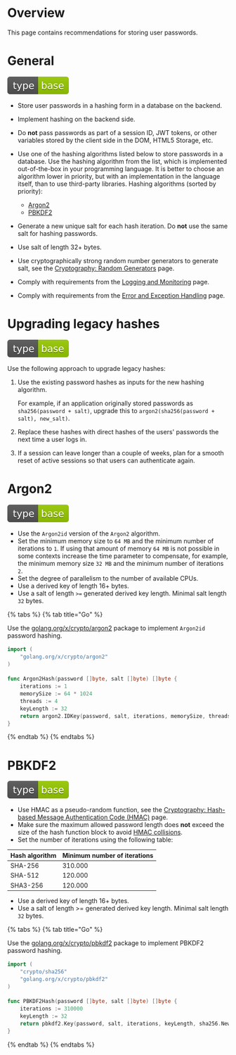 # Overview

This page contains recommendations for storing user passwords.

# General

<div align="left">
<img src="/.gitbook/assets/type-base-icon.svg">
</div>

- Store user passwords in a hashing form in a database on the backend.
- Implement hashing on the backend side.
- Do **not** pass passwords as part of a session ID, JWT tokens, or other variables stored by the client side in the DOM, HTML5 Storage, etc.
- Use one of the hashing algorithms listed below to store passwords in a database. Use the hashing algorithm from the list, which is implemented out-of-the-box in your programming language. It is better to choose an algorithm lower in priority, but with an implementation in the language itself, than to use third-party libraries. Hashing algorithms (sorted by priority):

    - [Argon2](#argon2)
    - [PBKDF2](#pbkdf2)

- Generate a new unique salt for each hash iteration. Do **not** use the same salt for hashing passwords.
- Use salt of length 32+ bytes.
- Use cryptographically strong random number generators to generate salt, see the [Cryptography: Random Generators](/Web%20Application/Cryptography/Random%20Generators/README.md) page.
- Comply with requirements from the [Logging and Monitoring](/Web%20Application/Logging%20and%20Monitoring/README.md) page.
- Comply with requirements from the [Error and Exception Handling](/Web%20Application/Error%20and%20Exception%20Handling/README.md) page.

# Upgrading legacy hashes

<div align="left">
<img src="/.gitbook/assets/type-base-icon.svg">
</div>

Use the following approach to upgrade legacy hashes:

1. Use the existing password hashes as inputs for the new hashing algorithm.

    For example, if an application originally stored passwords as `sha256(password + salt)`, upgrade this to `argon2(sha256(password + salt), new_salt)`.

1. Replace these hashes with direct hashes of the users' passwords the next time a user logs in.
1. If a session can leave longer than a couple of weeks, plan for a smooth reset of active sessions so that users can authenticate again.

# Argon2

<div align="left">
<img src="/.gitbook/assets/type-base-icon.svg">
</div>

- Use the `Argon2id` version of the `Argon2` algorithm.
- Set the minimum memory size to `64 MB` and the minimum number of iterations to `1`. If using that amount of memory `64 MB` is not possible in some contexts increase the time parameter to compensate, for example, the minimum memory size `32 MB` and the minimum number of iterations `2`.
- Set the degree of parallelism to the number of available CPUs.
- Use a derived key of length 16+ bytes.
- Use a salt of length `>=` generated derived key length. Minimal salt length `32` bytes.

{% tabs %}
{% tab title="Go" %}

Use the [golang.org/x/crypto/argon2](https://pkg.go.dev/golang.org/x/crypto/argon2) package to implement `Argon2id` password hashing.

```go
import (
    "golang.org/x/crypto/argon2"
)

func Argon2Hash(password []byte, salt []byte) []byte {
    iterations := 1
    memorySize := 64 * 1024
    threads := 4
    keyLength := 32
    return argon2.IDKey(password, salt, iterations, memorySize, threads, keyLength)
}
```
{% endtab %}
{% endtabs %}

# PBKDF2

<div align="left">
<img src="/.gitbook/assets/type-base-icon.svg">
</div>

- Use HMAC as a pseudo-random function, see the [Cryptography: Hash-based Message Authentication Code (HMAC)](/Web%20Application/Cryptography/Hash-based%20Message%20Authentication%20Code%20(HMAC)/README.md) page.
- Make sure the maximum allowed password length does **not** exceed the size of the hash function block to avoid [HMAC collisions](https://en.wikipedia.org/wiki/PBKDF2#HMAC_collisions).
- Set the number of iterations using the following table:

| Hash algorithm | Minimum number of iterations |
| ---- | ---- |
| SHA-256 | 310.000 |
| SHA-512 | 120.000 |
| SHA3-256 | 120.000 |

- Use a derived key of length 16+ bytes.
- Use a salt of length >= generated derived key length. Minimal salt length `32` bytes.

{% tabs %}
{% tab title="Go" %}

Use the [golang.org/x/crypto/pbkdf2](https://pkg.go.dev/golang.org/x/crypto/pbkdf2) package to implement PBKDF2 password hashing. 

```go
import (
    "crypto/sha256"
    "golang.org/x/crypto/pbkdf2"
)

func PBKDF2Hash(password []byte, salt []byte) []byte {
    iterations := 310000
    keyLength := 32
    return pbkdf2.Key(password, salt, iterations, keyLength, sha256.New)
}
```
{% endtab %}
{% endtabs %}